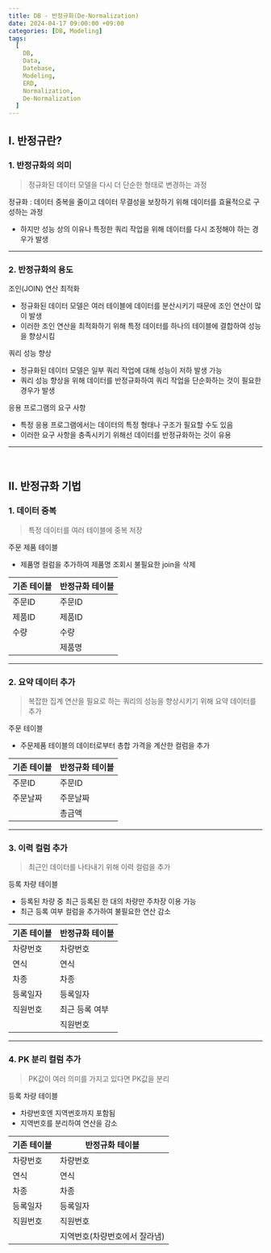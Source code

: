 ```yaml
---
title: DB - 반정규화(De-Normalization)
date: 2024-04-17 09:00:00 +09:00
categories: [DB, Modeling]
tags:
  [
    DB,
    Data,
    Datebase,
    Modeling,
    ERD,
    Normalization,
    De-Normalization
  ]
---
```


## Ⅰ. 반정규란?

### 1. 반정규화의 의미

> 정규화된 데이터 모델을 다시 더 단순한 형태로 변경하는 과정

정규화 : 데이터 중복을 줄이고 데이터 무결성을 보장하기 위해 데이터를 효율적으로 구성하는 과정
- 하지만 성능 상의 이유나 특정한 쿼리 작업을 위해 데이터를 다시 조정해야 하는 경우가 발생

---

### 2. 반정규화의 용도

조인(JOIN) 연산 최적화
- 정규화된 데이터 모델은 여러 테이블에 데이터를 분산시키기 때문에 조인 연산이 많이 발생
- 이러한 조인 연산을 최적화하기 위해 특정 데이터를 하나의 테이블에 결합하여 성능을 향상시킴

쿼리 성능 향상
- 정규화된 데이터 모델은 일부 쿼리 작업에 대해 성능이 저하 발생 가능
- 쿼리 성능 향상을 위해 데이터를 반정규화하여 쿼리 작업을 단순화하는 것이 필요한 경우가 발생

응용 프로그램의 요구 사항
- 특정 응용 프로그램에서는 데이터의 특정 형태나 구조가 필요할 수도 있음
- 이러한 요구 사항을 충족시키기 위해선 데이터를 반정규화하는 것이 유용

---
<br>

## Ⅱ. 반정규화 기법

### 1. 데이터 중복

> 특정 데이터를 여러 테이블에 중복 저장

주문 제품 테이블
- 제품명 컬럼을 추가하여 제품명 조회시 불필요한 join을 삭제

|기존 테이블|반정규화 테이블|
|---|---|
|주문ID|주문ID|
|제품ID|제품ID|
|수량|수량|
||제품명|

---

### 2. 요약 데이터 추가

> 복잡한 집계 연산을 필요로 하는 쿼리의 성능을 향상시키기 위해 요약 데이터를 추가

주문 테이블
- 주문제품 테이블의 데이터로부터 총합 가격을 계산한 컬럼을 추가

|기존 테이블|반정규화 테이블|
|---|---|
|주문ID|주문ID|
|주문날짜|주문날짜|
||총금액|

---

### 3. 이력 컬럼 추가

> 최근인 데이터를 나타내기 위해 이력 컬럼을 추가

등록 차량 테이블
- 등록된 차량 중 최근 등록된 한 대의 차량만 주차장 이용 가능
- 최근 등록 여부 컬럼을 추가하여 불필요한 연산 감소

|기존 테이블|반정규화 테이블|
|---|---|
|차량번호|차량번호|
|연식|연식|
|차종|차종|
|등록일자|등록일자|
|직원번호|최근 등록 여부|
||직원번호|

--- 

### 4. PK 분리 컬럼 추가

> PK값이 여러 의미를 가지고 있다면 PK값을 분리

등록 차량 테이블
- 차량번호엔 지역번호까지 포함됨
- 지역번호를 분리하여 연산을 감소

|기존 테이블|반정규화 테이블|
|---|---|
|차량번호|차량번호|
|연식|연식|
|차종|차종|
|등록일자|등록일자|
|직원번호|직원번호|
||지역번호(차량번호에서 잘라냄)|
